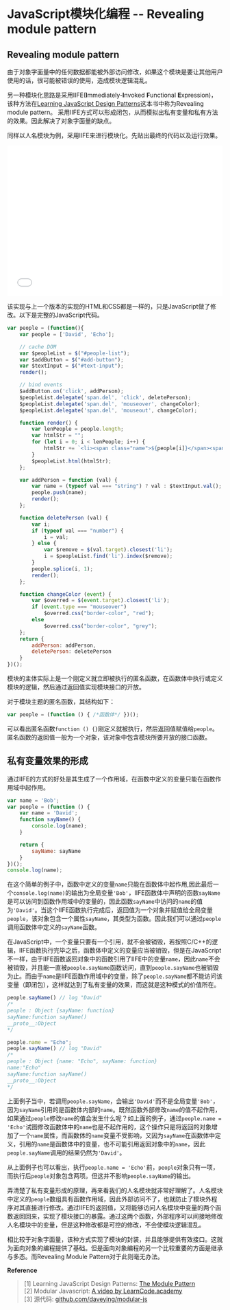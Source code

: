 [_metadata_:author]:- "daveying"
[_metadata_:tags]:- "JavaScript|ModularJS|Design Patterns"
[_metadata_:created-date]:- "2017-07-20 11:54pm"

# JavaScript模块化编程 -- Revealing module pattern

## Revealing module pattern

由于对象字面量中的任何数据都能被外部访问修改，如果这个模块是要让其他用户使用的话，很可能被错误的使用，造成模块逻辑混乱。

另一种模块化思路是采用IIFE(**I**mmediately-**I**nvoked **F**unctional **E**xpression)，该种方法在[Learning JavaScript Design Patterns](https://addyosmani.com/resources/essentialjsdesignpatterns/book/#modulepatternjavascript)这本书中称为Revealing module pattern。
采用IIFE方式可以形成闭包，从而模拟出私有变量和私有方法的效果。因此解决了对象字面量的缺点。

同样以人名模块为例，采用IIFE来进行模块化。先贴出最终的代码以及运行效果。


<iframe width="100%" height="350" src="//jsfiddle.net/david_da/79hg7u24/1/embedded/" allowfullscreen="allowfullscreen" frameborder="0"></iframe>

该实现与上一个版本的实现的HTML和CSS都是一样的，只是JavaScript做了修改。以下是完整的JavaScript代码。


```js
var people = (function(){
    var people = ['David', 'Echo'];

    // cache DOM
    var $peopleList = $("#people-list");
    var $addButton = $("#add-button");
    var $textInput = $("#text-input");
    render();

    // bind events
    $addButton.on('click', addPerson);
    $peopleList.delegate('span.del', 'click', deletePerson);
    $peopleList.delegate('span.del', 'mouseover', changeColor);
    $peopleList.delegate('span.del', 'mouseout', changeColor);

    function render() {
        var lenPeople = people.length;
        var htmlStr = "";
        for (let i = 0; i < lenPeople; i++) {
            htmlStr += `<li><span class="name">${people[i]}</span><span class="del">&times;</span></li>`
        }
        $peopleList.html(htmlStr);
    };

    var addPerson = function (val) {
        var name = (typeof val === "string") ? val : $textInput.val();
        people.push(name);
        render();
    };

    function deletePerson (val) {
        var i;
        if (typeof val === "number") {
            i = val;
        } else {
            var $remove = $(val.target).closest('li');
            i = $peopleList.find('li').index($remove);
        }
        people.splice(i, 1);
        render();
    };

    function changeColor (event) {
        var $overred = $(event.target).closest('li');
        if (event.type === "mouseover")
            $overred.css("border-color", "red");
        else
            $overred.css("border-color", "grey");
    };
    return {
        addPerson: addPerson,
        deletePerson: deletePerson
    }
})();
```

模块的主体实际上是一个刚定义就立即被执行的匿名函数，在函数体中执行或定义模块的逻辑，然后通过返回值实现模块接口的开放。

对于模块主题的匿名函数，其结构如下：

```js
var people = (function () { /*函数体*/ })();
```
可以看出匿名函数`function () {}`刚定义就被执行，然后返回值赋值给`people`。匿名函数的返回值一般为一个对象，该对象中包含模块所要开放的接口函数。

## 私有变量效果的形成

通过IIFE的方式的好处是其生成了一个作用域，在函数中定义的变量只能在函数作用域中起作用。

```js
var name = 'Bob';
var people = (function () {
    var name = 'David';
    function sayName() {
        console.log(name);
    }

    return {
        sayName: sayName
    }
})();
console.log(name);
```

在这个简单的例子中，函数中定义的变量`name`只能在函数体中起作用,因此最后一个`console.log(name)`的输出为全局变量`'Bob'`，IIFE函数体中声明的函数`sayName`是可以访问到函数作用域中的变量的，因此函数`sayName`中访问的`name`的值为`'David'`。当这个IIFE函数执行完成后，返回值为一个对象并赋值给全局变量`people`，该对象包含一个属性`sayName`，其类型为函数。因此我们可以通过`people`调用函数体中定义的`sayName`函数。

在JavaScript中，一个变量只要有一个引用，就不会被销毁，若按照C/C++的逻辑，IIFE函数执行完毕之后，函数体中定义的变量应当被销毁，但是在JavaScript不一样，由于IIFE函数返回对象中的函数引用了IIFE中的变量`name`，因此`name`不会被销毁，并且能一直被`people.sayName`函数访问，直到`people.sayName`也被销毁为止。而由于`name`是IIFE函数作用域中的变量，除了`people.sayName`都不能访问该变量（即闭包），这样就达到了私有变量的效果，而这就是这种模式的价值所在。


```js
people.sayName() // log "David"
/*
people : Object {sayName: function}
sayName:function sayName()
__proto__:Object
*/

people.name = "Echo";
people.sayName() // log "David"
/*
people : Object {name: "Echo", sayName: function}
name:"Echo"
sayName:function sayName()
__proto__:Object
*/
```

上面例子当中，若调用`people.sayName`，会输出`'David'`而不是全局变量`'Bob'`，因为`sayName`引用的是函数体内部的`name`。既然函数外部修改`name`的值不起作用，如果通过`people`修改`name`的值会发生什么呢？如上面的例子，通过`people.name = 'Echo'`试图修改函数体中的`name`也是不起作用的，这个操作只是将返回的对象增加了一个`name`属性，而函数体的`name`变量不受影响，又因为`sayName`在函数体中定义，引用的`name`是函数体中的变量，也不可能引用返回对象中的`name`，因此`people.sayName`调用的结果仍然为`'David'`。

从上面例子也可以看出，执行`people.name = 'Echo'`前，`people`对象只有一项，而执行后`people`对象包含两项。但这并不影响`people.sayName`的输出。

弄清楚了私有变量形成的原理，再来看我们的人名模块就非常好理解了。人名模块中定义的`people`数组具有函数作用域，因此外部访问不了，也就防止了模块外程序对其直接进行修改。通过IIFE的返回值，又将能够访问人名模块中变量的两个函数返回回来，实现了模块接口的暴露。通过这两个函数，外部程序可以间接地修改人名模块中的变量，但是这种修改都是可控的修改，不会使模块逻辑混乱。

相比较于对象字面量，该种方式实现了模块的封装，并且能够提供有效接口。这就为面向对象的编程提供了基础。但是面向对象编程的另一个比较重要的方面是继承与多态。而Revealing Module Pattern对于此则毫无办法。


**Reference**
> [1] Learning JavaScript Design Patterns: [The Module Pattern](https://addyosmani.com/resources/essentialjsdesignpatterns/book/#modulepatternjavascript)  
> [2] Modular Javascript: [A video by LearnCode.academy](https://www.youtube.com/watch?v=pOfwp6VlnlM&index=3&list=PLoYCgNOIyGABs-wDaaxChu82q_xQgUb4f)  
> [3] 源代码: [github.com/daveying/modular-js](https://github.com/daveying/modular-js)
